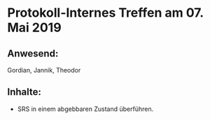 # Protokoll-Internes Treffen am 07. Mai 2019

## Anwesend: 
Gordian, Jannik, Theodor

## Inhalte:
- SRS in einem abgebbaren Zustand überführen.
